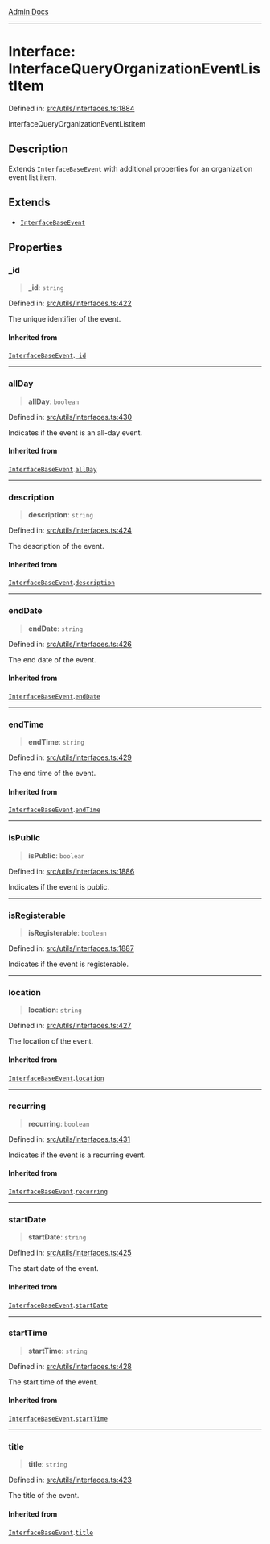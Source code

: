 [Admin Docs](/)

***

# Interface: InterfaceQueryOrganizationEventListItem

Defined in: [src/utils/interfaces.ts:1884](https://github.com/PalisadoesFoundation/talawa-admin/blob/main/src/utils/interfaces.ts#L1884)

InterfaceQueryOrganizationEventListItem

## Description

Extends `InterfaceBaseEvent` with additional properties for an organization event list item.

## Extends

- [`InterfaceBaseEvent`](utils\interfaces\README\interfaces\InterfaceBaseEvent.md)

## Properties

### \_id

> **\_id**: `string`

Defined in: [src/utils/interfaces.ts:422](https://github.com/PalisadoesFoundation/talawa-admin/blob/main/src/utils/interfaces.ts#L422)

The unique identifier of the event.

#### Inherited from

[`InterfaceBaseEvent`](utils\interfaces\README\interfaces\InterfaceBaseEvent.md).[`_id`](utils\interfaces\README\interfaces\InterfaceBaseEvent.md#_id)

***

### allDay

> **allDay**: `boolean`

Defined in: [src/utils/interfaces.ts:430](https://github.com/PalisadoesFoundation/talawa-admin/blob/main/src/utils/interfaces.ts#L430)

Indicates if the event is an all-day event.

#### Inherited from

[`InterfaceBaseEvent`](utils\interfaces\README\interfaces\InterfaceBaseEvent.md).[`allDay`](utils\interfaces\README\interfaces\InterfaceBaseEvent.md#allday)

***

### description

> **description**: `string`

Defined in: [src/utils/interfaces.ts:424](https://github.com/PalisadoesFoundation/talawa-admin/blob/main/src/utils/interfaces.ts#L424)

The description of the event.

#### Inherited from

[`InterfaceBaseEvent`](utils\interfaces\README\interfaces\InterfaceBaseEvent.md).[`description`](utils\interfaces\README\interfaces\InterfaceBaseEvent.md#description)

***

### endDate

> **endDate**: `string`

Defined in: [src/utils/interfaces.ts:426](https://github.com/PalisadoesFoundation/talawa-admin/blob/main/src/utils/interfaces.ts#L426)

The end date of the event.

#### Inherited from

[`InterfaceBaseEvent`](utils\interfaces\README\interfaces\InterfaceBaseEvent.md).[`endDate`](utils\interfaces\README\interfaces\InterfaceBaseEvent.md#enddate)

***

### endTime

> **endTime**: `string`

Defined in: [src/utils/interfaces.ts:429](https://github.com/PalisadoesFoundation/talawa-admin/blob/main/src/utils/interfaces.ts#L429)

The end time of the event.

#### Inherited from

[`InterfaceBaseEvent`](utils\interfaces\README\interfaces\InterfaceBaseEvent.md).[`endTime`](utils\interfaces\README\interfaces\InterfaceBaseEvent.md#endtime)

***

### isPublic

> **isPublic**: `boolean`

Defined in: [src/utils/interfaces.ts:1886](https://github.com/PalisadoesFoundation/talawa-admin/blob/main/src/utils/interfaces.ts#L1886)

Indicates if the event is public.

***

### isRegisterable

> **isRegisterable**: `boolean`

Defined in: [src/utils/interfaces.ts:1887](https://github.com/PalisadoesFoundation/talawa-admin/blob/main/src/utils/interfaces.ts#L1887)

Indicates if the event is registerable.

***

### location

> **location**: `string`

Defined in: [src/utils/interfaces.ts:427](https://github.com/PalisadoesFoundation/talawa-admin/blob/main/src/utils/interfaces.ts#L427)

The location of the event.

#### Inherited from

[`InterfaceBaseEvent`](utils\interfaces\README\interfaces\InterfaceBaseEvent.md).[`location`](utils\interfaces\README\interfaces\InterfaceBaseEvent.md#location)

***

### recurring

> **recurring**: `boolean`

Defined in: [src/utils/interfaces.ts:431](https://github.com/PalisadoesFoundation/talawa-admin/blob/main/src/utils/interfaces.ts#L431)

Indicates if the event is a recurring event.

#### Inherited from

[`InterfaceBaseEvent`](utils\interfaces\README\interfaces\InterfaceBaseEvent.md).[`recurring`](utils\interfaces\README\interfaces\InterfaceBaseEvent.md#recurring)

***

### startDate

> **startDate**: `string`

Defined in: [src/utils/interfaces.ts:425](https://github.com/PalisadoesFoundation/talawa-admin/blob/main/src/utils/interfaces.ts#L425)

The start date of the event.

#### Inherited from

[`InterfaceBaseEvent`](utils\interfaces\README\interfaces\InterfaceBaseEvent.md).[`startDate`](utils\interfaces\README\interfaces\InterfaceBaseEvent.md#startdate)

***

### startTime

> **startTime**: `string`

Defined in: [src/utils/interfaces.ts:428](https://github.com/PalisadoesFoundation/talawa-admin/blob/main/src/utils/interfaces.ts#L428)

The start time of the event.

#### Inherited from

[`InterfaceBaseEvent`](utils\interfaces\README\interfaces\InterfaceBaseEvent.md).[`startTime`](utils\interfaces\README\interfaces\InterfaceBaseEvent.md#starttime)

***

### title

> **title**: `string`

Defined in: [src/utils/interfaces.ts:423](https://github.com/PalisadoesFoundation/talawa-admin/blob/main/src/utils/interfaces.ts#L423)

The title of the event.

#### Inherited from

[`InterfaceBaseEvent`](utils\interfaces\README\interfaces\InterfaceBaseEvent.md).[`title`](utils\interfaces\README\interfaces\InterfaceBaseEvent.md#title)
